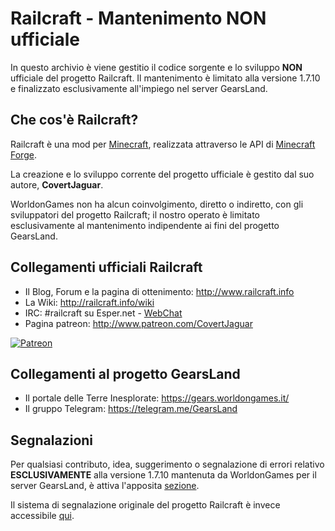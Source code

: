 # Railcraft - Mantenimento NON ufficiale

In questo archivio è viene gestitio il codice sorgente e lo sviluppo **NON** ufficiale del progetto Railcraft.
Il mantenimento è limitato alla versione 1.7.10 e finalizzato esclusivamente all'impiego nel server GearsLand.

## Che cos'è Railcraft?

Railcraft è una mod per [Minecraft](https://minecraft.net/), realizzata attraverso le API di [Minecraft Forge](https://github.com/MinecraftForge).

La creazione e lo sviluppo corrente del progetto ufficiale è gestito dal suo autore, **CovertJaguar**.

WorldonGames non ha alcun coinvolgimento, diretto o indiretto, con gli sviluppatori del progetto Railcraft; il nostro operato è limitato esclusivamente al mantenimento indipendente ai fini del progetto GearsLand.

## Collegamenti ufficiali Railcraft

* Il Blog, Forum e la pagina di ottenimento: http://www.railcraft.info
* La Wiki: http://railcraft.info/wiki
* IRC: #railcraft su Esper.net - [WebChat](http://webchat.esper.net/?nick=RailcraftGithub...&channels=railcraft&prompt=1)
* Pagina patreon: http://www.patreon.com/CovertJaguar

<a href="http://www.patreon.com/CovertJaguar"> ![Patreon](http://www.railcraft.info/wp-content/uploads/2014/05/Patreon.png)</a>

## Collegamenti al progetto GearsLand
* Il portale delle Terre Inesplorate: https://gears.worldongames.it/
* Il gruppo Telegram: https://telegram.me/GearsLand

## Segnalazioni

Per qualsiasi contributo, idea, suggerimento o segnalazione di errori relativo **ESCLUSIVAMENTE** alla versione 1.7.10 mantenuta da WorldonGames per il server GearsLand, è attiva l'apposita [sezione](https://github.com/WorldonGames/Railcraft/issues).

Il sistema di segnalazione originale del progetto Railcraft è invece accessibile [qui](https://github.com/Railcraft/Railcraft/issues).